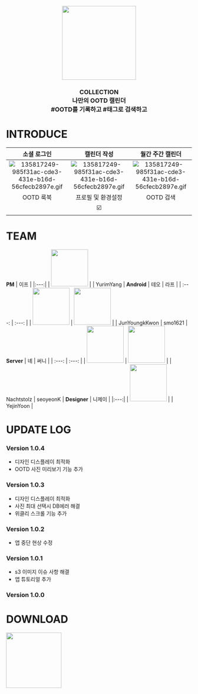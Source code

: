 <p align="center">
  <img width="200" height="200" src="https://user-images.githubusercontent.com/90251348/171596431-70e6c462-f51b-4039-bac7-f727dae9103f.png">
</p>

### <center>COLLECTION<br>나만의 OOTD 캘린더<br>#OOTD를  기록하고 #태그로 검색하고 </center>

# INTRODUCE
<p align="center">

| 소셜 로그인 | 캘린더 작성 | 월간 주간 캘린더 |
| :---: | :---: | :---:| 
| ![135817249-985f31ac-cde3-431e-b16d-56cfecb2897e.gif](https://user-images.githubusercontent.com/56240505/135817249-985f31ac-cde3-431e-b16d-56cfecb2897e.gif) | ![135817249-985f31ac-cde3-431e-b16d-56cfecb2897e.gif](https://user-images.githubusercontent.com/56240505/135817249-985f31ac-cde3-431e-b16d-56cfecb2897e.gif)| ![135817249-985f31ac-cde3-431e-b16d-56cfecb2897e.gif](https://user-images.githubusercontent.com/56240505/135817249-985f31ac-cde3-431e-b16d-56cfecb2897e.gif) |
| OOTD 룩북 | 프로필 및 환경설정 | OOTD 검색 | 
|  | ☑️ |   | 


</p>

# TEAM

 **PM** 
| 이프 |
|:---:|
| <img width="100" height="100" src="https://user-images.githubusercontent.com/90251348/171634817-00d22ee5-1a76-414c-bc8c-8ea0176d16aa.png"> |
| YurimYang |
**Android**
| 테오 | 라프 | 
| :---: | :---: |
| <img width="100" height="100" src="https://user-images.githubusercontent.com/90251348/171635208-6f5afba8-3f25-4586-9b70-f3a6d0065858.png"> | <img width="100" height="100" src="https://user-images.githubusercontent.com/90251348/171635141-63be1f02-ff6d-496c-ab39-10b12712f2f1.png"> |
| JunYoungkKwon | smo1621 |
 **Server**
 | 녜 | 써니 |
| :---: | :---: |
 | <img width="100" height="100" src="https://user-images.githubusercontent.com/90251348/171635119-90e887f9-70e3-40f0-9034-9cd86ca4d3df.png"> | <img width="100" height="100" src="https://user-images.githubusercontent.com/90251348/171635160-93d02502-187a-4b38-bb03-1c5263fa48bc.png"> |
  | Nachtstolz | seoyeonK |
 **Designer**
 | 니제이 |
|:---:|
| <img width="100" height="100" src="https://user-images.githubusercontent.com/90251348/171635125-378ac1ee-c247-412c-9b28-7656bd41e72e.png"> |
| YejinYoon |

# UPDATE LOG
### Version 1.0.4
+ 디자인 디스플레이 최적화
+  OOTD 사진 미리보기 기능 추가
### Version 1.0.3
+ 디자인 디스플레이 최적화
+ 사진 최대 선택시 DB에러 해결
+ 위클리 스크롤 기능 추가
### Version 1.0.2
+ 앱 중단 현상 수정
### Version 1.0.1
+ s3 이미지 이슈 사항 해결
+ 앱 튜토리얼 추가
### Version 1.0.0



# DOWNLOAD
 <img width="150" height="150" src="https://user-images.githubusercontent.com/90251348/171583550-d642034a-fa9f-4107-a261-5b97837ffab7.png">

